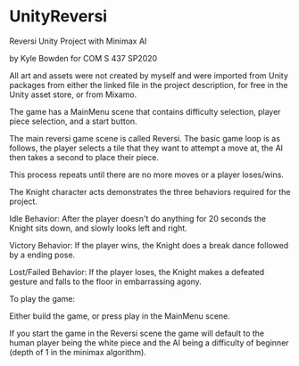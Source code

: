 # UnityReversi
Reversi Unity Project with Minimax AI 

by Kyle Bowden 
for COM S 437 SP2020

All art and assets were not created by myself and were imported from Unity packages from either
the linked file in the project description, for free in the Unity asset store, or from Mixamo.

The game has a MainMenu scene that contains difficulty selection, player piece selection, and a start button.

The main reversi game scene is called Reversi.
The basic game loop is as follows, the player selects a tile that they want to attempt a move at, the AI then takes a second to place their piece.

This process repeats until there are no more moves or a player loses/wins.

The Knight character acts demonstrates the three behaviors required for the project.

Idle Behavior: After the player doesn't do anything for 20 seconds the Knight sits down, and slowly looks left and right.

Victory Behavior: If the player wins, the Knight does a break dance followed by a ending pose.

Lost/Failed Behavior: If the player loses, the Knight makes a defeated gesture and falls to the floor in embarrassing agony.

To play the game:

Either build the game, or press play in the MainMenu scene. 

If you start the game in the Reversi scene the game will default to the human player being the white piece and the AI being a difficulty of beginner (depth of 1 in the minimax algorithm).
